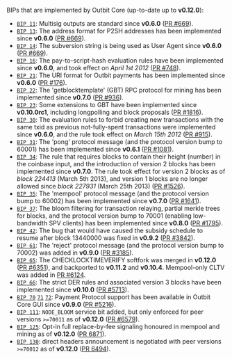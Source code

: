 BIPs that are implemented by Outbit Core (up-to-date up to **v0.12.0**):

* [`BIP 11`](https://github.com/outbit/bips/blob/master/bip-0011.mediawiki): Multisig outputs are standard since **v0.6.0** ([PR #669](https://github.com/outbit/outbit/pull/669)).
* [`BIP 13`](https://github.com/outbit/bips/blob/master/bip-0013.mediawiki): The address format for P2SH addresses has been implemented since **v0.6.0** ([PR #669](https://github.com/outbit/outbit/pull/669)).
* [`BIP 14`](https://github.com/outbit/bips/blob/master/bip-0014.mediawiki): The subversion string is being used as User Agent since **v0.6.0** ([PR #669](https://github.com/outbit/outbit/pull/669)).
* [`BIP 16`](https://github.com/outbit/bips/blob/master/bip-0016.mediawiki): The pay-to-script-hash evaluation rules have been implemented since **v0.6.0**, and took effect on *April 1st 2012* ([PR #748](https://github.com/outbit/outbit/pull/748)).
* [`BIP 21`](https://github.com/outbit/bips/blob/master/bip-0021.mediawiki): The URI format for Outbit payments has been implemented since **v0.6.0** ([PR #176](https://github.com/outbit/outbit/pull/176)).
* [`BIP 22`](https://github.com/outbit/bips/blob/master/bip-0022.mediawiki): The 'getblocktemplate' (GBT) RPC protocol for mining has been implemented since **v0.7.0** ([PR #936](https://github.com/outbit/outbit/pull/936)).
* [`BIP 23`](https://github.com/outbit/bips/blob/master/bip-0023.mediawiki): Some extensions to GBT have been implemented since **v0.10.0rc1**, including longpolling and block proposals ([PR #1816](https://github.com/outbit/outbit/pull/1816)).
* [`BIP 30`](https://github.com/outbit/bips/blob/master/bip-0030.mediawiki): The evaluation rules to forbid creating new transactions with the same txid as previous not-fully-spent transactions were implemented since **v0.6.0**, and the rule took effect on *March 15th 2012* ([PR #915](https://github.com/outbit/outbit/pull/915)).
* [`BIP 31`](https://github.com/outbit/bips/blob/master/bip-0031.mediawiki): The 'pong' protocol message (and the protocol version bump to 60001) has been implemented since **v0.6.1** ([PR #1081](https://github.com/outbit/outbit/pull/1081)).
* [`BIP 34`](https://github.com/outbit/bips/blob/master/bip-0034.mediawiki): The rule that requires blocks to contain their height (number) in the coinbase input, and the introduction of version 2 blocks has been implemented since **v0.7.0**. The rule took effect for version 2 blocks as of *block 224413* (March 5th 2013), and version 1 blocks are no longer allowed since *block 227931* (March 25th 2013) ([PR #1526](https://github.com/outbit/outbit/pull/1526)).
* [`BIP 35`](https://github.com/outbit/bips/blob/master/bip-0035.mediawiki): The 'mempool' protocol message (and the protocol version bump to 60002) has been implemented since **v0.7.0** ([PR #1641](https://github.com/outbit/outbit/pull/1641)).
* [`BIP 37`](https://github.com/outbit/bips/blob/master/bip-0037.mediawiki): The bloom filtering for transaction relaying, partial merkle trees for blocks, and the protocol version bump to 70001 (enabling low-bandwidth SPV clients) has been implemented since **v0.8.0** ([PR #1795](https://github.com/outbit/outbit/pull/1795)).
* [`BIP 42`](https://github.com/outbit/bips/blob/master/bip-0042.mediawiki): The bug that would have caused the subsidy schedule to resume after block 13440000 was fixed in **v0.9.2** ([PR #3842](https://github.com/outbit/outbit/pull/3842)).
* [`BIP 61`](https://github.com/outbit/bips/blob/master/bip-0061.mediawiki): The 'reject' protocol message (and the protocol version bump to 70002) was added in **v0.9.0** ([PR #3185](https://github.com/outbit/outbit/pull/3185)).
* [`BIP 65`](https://github.com/outbit/bips/blob/master/bip-0065.mediawiki): The CHECKLOCKTIMEVERIFY softfork was merged in **v0.12.0** ([PR #6351](https://github.com/outbit/outbit/pull/6351)), and backported to **v0.11.2** and **v0.10.4**. Mempool-only CLTV was added in [PR #6124](https://github.com/outbit/outbit/pull/6124).
* [`BIP 66`](https://github.com/outbit/bips/blob/master/bip-0066.mediawiki): The strict DER rules and associated version 3 blocks have been implemented since **v0.10.0** ([PR #5713](https://github.com/outbit/outbit/pull/5713)).
* [`BIP 70`](https://github.com/outbit/bips/blob/master/bip-0070.mediawiki) [`71`](https://github.com/outbit/bips/blob/master/bip-0071.mediawiki) [`72`](https://github.com/outbit/bips/blob/master/bip-0072.mediawiki): Payment Protocol support has been available in Outbit Core GUI since **v0.9.0** ([PR #5216](https://github.com/outbit/outbit/pull/5216)).
* [`BIP 111`](https://github.com/outbit/bips/blob/master/bip-0111.mediawiki): `NODE_BLOOM` service bit added, but only enforced for peer versions `>=70011` as of **v0.12.0** ([PR #6579](https://github.com/outbit/outbit/pull/6579)).
* [`BIP 125`](https://github.com/outbit/bips/blob/master/bip-0125.mediawiki): Opt-in full replace-by-fee signaling honoured in mempool and mining as of **v0.12.0** ([PR 6871](https://github.com/outbit/outbit/pull/6871)).
* [`BIP 130`](https://github.com/outbit/bips/blob/master/bip-0130.mediawiki): direct headers announcement is negotiated with peer versions `>=70012` as of **v0.12.0** ([PR 6494](https://github.com/outbit/outbit/pull/6494)).
